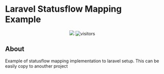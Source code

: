 # Laravel Statusflow Mapping Example
<p align="center">
    <a href="https://github.com/NichiNect/laravel-statusflow"><img src="https://img.shields.io/badge/status-updating-brightgreen.svg"></a>
    <img src="https://visitor-badge.laobi.icu/badge?page_id=laravel-statusflow" alt="visitors"/>   
</p>

## About
Example of statusflow mapping implementation to laravel setup. This can be easily copy to anouther project
